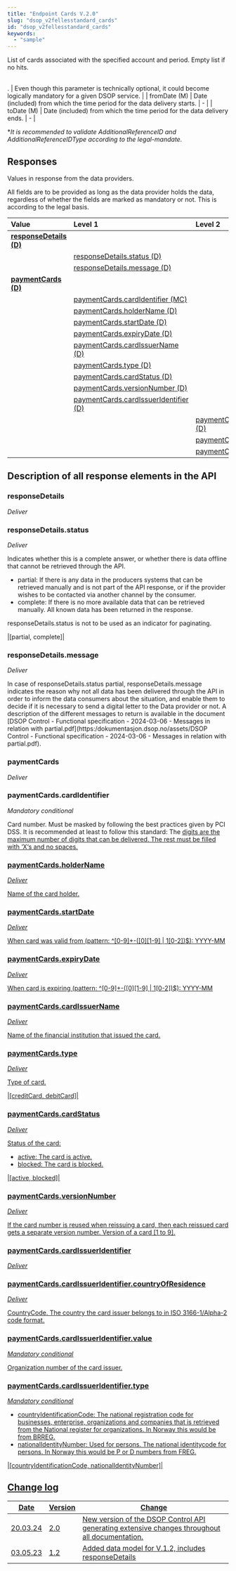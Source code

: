 ```yaml
---
title: "Endpoint Cards V.2.0"
slug: "dsop_v2fellesstandard_cards"
id: "dsop_v2fellesstandard_cards"
keywords:
  - "sample"
---
```


List of cards associated with the specified account and period. Empty list if no hits.

<br >.	 | Even though this parameter is technically optional, it could become logically mandatory for a given DSOP service.                                                                                           |
| fromDate (M)                   | Date (included) from which the time period for the data delivery starts.	                                                                                                                                                                                                                                                                                                                                                                   | -                                                                                                                                                                                                           | 
| toDate (M)                     | Date (included) from which the time period for the data delivery ends.                                                                                                                                                                                                                                                                                                                                                                      | -                                                                                                                                                                                                           |

**It is recommended to validate AdditionalReferenceID and AdditionalReferenceIDType according to the legal-mandate.*


## Responses

Values in response from the data providers.

All fields are to be provided as long as the data provider holds the data, regardless of whether the fields
are marked as mandatory or not. This is according to the legal basis.

| Value                                                                                                | Level 1                                                                                                                             | Level 2                                                                                                                                                                  |
|:-----------------------------------------------------------------------------------------------------|:------------------------------------------------------------------------------------------------------------------------------------|:-------------------------------------------------------------------------------------------------------------------------------------------------------------------------|
| [**responseDetails (D)**](https:/dokumentasjon.dsop.no/dsop_v2fellesstandard_cards#responsedetails) |                                                                                                                                     |                                                                                                                                                                          |                                                                                                                                                                                               |
|                                                                                                      | [responseDetails.status (D)](https:/dokumentasjon.dsop.no/dsop_v2fellesstandard_cards#responsedetailsstatus)                       |                                                                                                                                                                          |                                                                                                                                                                                               |
|                                                                                                      | [responseDetails.message (D)](https:/dokumentasjon.dsop.no/dsop_v2fellesstandard_cards#responsedetailsmessage)                     |                                                                                                                                                                          |                                                                                                                                                                                               |
| [**paymentCards (D)**](https:/dokumentasjon.dsop.no/dsop_v2fellesstandard_cards#paymentcards)       |
|                                                                                                      | [paymentCards.cardIdentifier (MC)](https:/dokumentasjon.dsop.no/dsop_v2fellesstandard_cards#paymentcardscardidentifier)            |
|                                                                                                      | [paymentCards.holderName (D)](https:/dokumentasjon.dsop.no/dsop_v2fellesstandard_cards#paymentcardsholdername)                     |
|                                                                                                      | [paymentCards.startDate (D)](https:/dokumentasjon.dsop.no/dsop_v2fellesstandard_cards#paymentcardsstartdate)                       |
|                                                                                                      | [paymentCards.expiryDate (D)](https:/dokumentasjon.dsop.no/dsop_v2fellesstandard_cards#paymentcardsexpirydate)                     |
|                                                                                                      | [paymentCards.cardIssuerName (D)](https:/dokumentasjon.dsop.no/dsop_v2fellesstandard_cards#paymentcardscardissuername)             |
|                                                                                                      | [paymentCards.type (D)](https:/dokumentasjon.dsop.no/dsop_v2fellesstandard_cards#paymentcardstype)                                 |
|                                                                                                      | [paymentCards.cardStatus (D)](https:/dokumentasjon.dsop.no/dsop_v2fellesstandard_cards#paymentcardscardstatus)                     |
|                                                                                                      | [paymentCards.versionNumber (D)](https:/dokumentasjon.dsop.no/dsop_v2fellesstandard_cards#paymentcardsversionnumber)               |
|                                                                                                      | [paymentCards.cardIssuerIdentifier (D)](https:/dokumentasjon.dsop.no/dsop_v2fellesstandard_cards#paymentcardscardissueridentifier) |
|                                                                                                      |                                                                                                                                     | [paymentCards.cardIssuerIdentifier.countryOfResidence (D)](https:/dokumentasjon.dsop.no/dsop_v2fellesstandard_cards#paymentcardscardissueridentifiercountryofresidence) |
|                                                                                                      |                                                                                                                                     | [paymentCardscardIssuerIdentifier.value (MC)](https:/dokumentasjon.dsop.no/dsop_v2fellesstandard_cards#paymentcardscardissueridentifiervalue)                           |
|                                                                                                      |                                                                                                                                     | [paymentCards.cardIssuerIdentifier.type (MC)](https:/dokumentasjon.dsop.no/dsop_v2fellesstandard_cards#paymentcardscardissueridentifiertype)                            |

## Description of all response elements in the API

### responseDetails

*Deliver*

### responseDetails.status

*Deliver*

Indicates whether this is a complete answer, or whether there is data offline that cannot be retrieved through the API.
* partial: If there is any data in the producers systems that can be retrieved manually and is not part of the API response,
  or if the provider wishes to be contacted via another channel by the consumer.
* complete: If there is no more available data that can be retrieved manually. All known data has been returned in the response.

responseDetails.status is not to be used as an indicator for paginating.

|[partial, complete]|


### responseDetails.message

*Deliver*

In case of responseDetails.status partial, responseDetails.message indicates the reason why not all data has been delivered
through the API in order to inform the data consumers about the situation, and enable them to decide if it is necessary
to send a digital letter to the Data provider or not. A description of the different messages to return is available in
the document [DSOP Control - Functional specification - 2024-03-06 - Messages in relation with partial.pdf](https:/dokumentasjon.dsop.no/assets/DSOP Control - Functional specification - 2024-03-06 - Messages in relation with partial.pdf).


### paymentCards

*Deliver*


### paymentCards.cardIdentifier

*Mandatory conditional*

Card number. Must be masked by following the best practices given by PCI DSS. It is recommended at least to follow this 
standard: The <u> digits are the maximum number of digits that can be delivered. The rest must be<u><u> 
filled with ‘X‘s  and no spaces.

### paymentCards.holderName

*Deliver*

Name of the card holder.


### paymentCards.startDate

*Deliver*

When card was valid from (pattern: ^[0-9]+-([0][1-9]
|
1[0-2])$): YYYY-MM

### paymentCards.expiryDate

*Deliver*

When card is expiring  (pattern: ^[0-9]+-([0][1-9]
|
1[0-2])$): YYYY-MM

### paymentCards.cardIssuerName

*Deliver*

Name of the financial institution that issued the card.

### paymentCards.type

*Deliver*

Type of card.

|[creditCard, debitCard]|


### paymentCards.cardStatus

*Deliver*

Status of the card:
- active: The card is active.
- blocked: The card is blocked.

|[active, blocked]|


### paymentCards.versionNumber

*Deliver*

If the card number is reused when reissuing a card, then each reissued card gets a separate version number. Version of 
a card [1 to 9].


### paymentCards.cardIssuerIdentifier

*Deliver*

### paymentCards.cardIssuerIdentifier.countryOfResidence

*Deliver*

CountryCode. The country the card issuer belongs to in ISO 3166-1/Alpha-2 code format.

### paymentCards.cardIssuerIdentifier.value

*Mandatory conditional*

Organization number of the card issuer.
### paymentCards.cardIssuerIdentifier.type

*Mandatory conditional*

* countryIdentificationCode: The national registration code for businesses, enterprise, organizations and companies that is retrieved from the National register for organizations. In Norway this would be from BRREG.
* nationalIdentityNumber: Used for persons. The national identitycode for persons. In Norway this would be P or D numbers from FREG.

|[countryIdentificationCode, nationalIdentityNumber]|



## Change log

| Date     | Version | Change                                                                                         |
|----------|---------|------------------------------------------------------------------------------------------------|
| 20.03.24 | 2.0     | New version of the DSOP Control API generating extensive changes throughout all documentation. |
| 03.05.23 | 1.2     | Added data model for V.1.2, includes responseDetails                                           |

